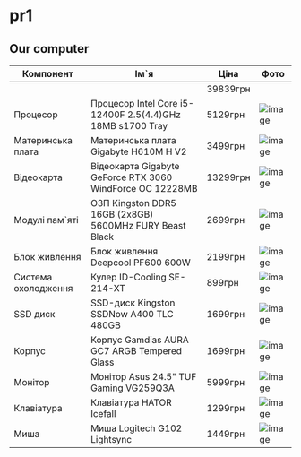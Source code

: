 # pr1
## Our computer

| Компонент | Ім`я | Ціна | Фото |
| ---- | ---- | ---- | ---- 
|  |  | 39839грн |  |
| Процесор | Процесор Intel Core i5-12400F 2.5(4.4)GHz 18MB s1700 Tray | 5129грн | ![image](https://img.telemart.ua/403290-554711-category_page/intel-core-i5-12400f-2544ghz-18mb-s1700-tray-cm8071504555318.png) |
| Материнська плата | Материнська плата Gigabyte H610M H V2 | 3499грн | ![image](https://img.telemart.ua/588016-731782-category_page/gigabyte-h610m-h-v2-s1700-intel-h610.jpg) |
| Відеокарта | Відеокарта Gigabyte GeForce RTX 3060 WindForce OC 12228MB | 13299грн | ![image](https://img.telemart.ua/514423-658802-category_page/gigabyte-geforce-rtx-3060-windforce-oc-12228mb-gv-n3060wf2oc-12gd-20.png) |
| Модулі пам`яті | OЗП Kingston DDR5 16GB (2x8GB) 5600MHz FURY Beast Black | 2699грн | ![image](https://img.telemart.ua/431074-576473-category_page/kingston-ddr5-16gb-2x8gb-5600mhz-fury-beast-black-kf556c40bbk2-16.jpg) |
| Блок живлення | Блок живлення Deepcool PF600 600W | 2199грн | ![image](https://img.telemart.ua/407072-654140-category_page/deepcool-600w-pf600.jpg) |
| Система охолодження | Кулер ID-Cooling SE-214-XT | 899грн | ![image](https://img.telemart.ua/709032-877978-category_page/id-cooling-se-214-xt-se-214-xt-black.jpg) |
| SSD диск | SSD-диск Kingston SSDNow A400 TLC 480GB | 1699грн | ![image](https://img.telemart.ua/67022-425930-category_page/kingston-ssdnow-a400-tlc-480gb-25-sa400s37480g.jpg) |
| Корпус | Корпус Gamdias AURA GC7 ARGB Tempered Glass | 1699грн | ![image](https://img.telemart.ua/652375-806360-category_page/gamdias-aura-gc7-argb-tempered-glass-bez-bp-4711514500677-black.png) |
| Монітор | Монітор Asus 24.5" TUF Gaming VG259Q3A | 5999грн | ![image](https://img.telemart.ua/637426-876388-category_page/asus-245-tuf-gaming-vg259q3a-90lm09n0-b01170-black.jpg) |
| Клавіатура | Клавіатура HATOR Icefall | 1299грн | ![image](https://img.telemart.ua/675776-833185-category_page/hator-icefall-htk401ua-blackgrey.jpg) |
| Миша | Миша Logitech G102 Lightsync | 1449грн | ![image](https://img.telemart.ua/268763-846052-category_page/logitech-g102-lightsync-910-005823-black.jpg) |
